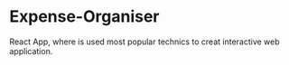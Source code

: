 # Expense-Organiser
React App, where is used most popular technics to creat interactive web application.
